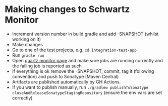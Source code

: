 # Making changes to Schwartz Monitor

* Increment version number in build.gradle and add -SNAPSHOT (whilst working on it)
* Make changes
* Go to one of the test projects, e.g. `cd integration-test-app`
* Run `gradle run`
* Open [quartz monitor page](http://localhost:8080/quartz/list) and make sure jobs are running correctly and the failing job is reported as such
* If everything is ok remove the -SNAPSHOT, commit, tag it (following convention) and push to Sonatype (Maven Central)
* Artifacts are published automatically by GH Actions.
* If you want to publish manually, run `./gradlew publishToSonatype closeAndReleaseSonatypeStagingRepository` (ensure the env vars are set correctly)

